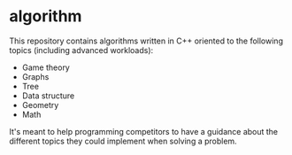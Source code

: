
# algorithm

This repository contains algorithms written in C++ oriented to the following topics (including advanced workloads):
- Game theory
- Graphs
- Tree
- Data structure
- Geometry
- Math

It's meant to help programming competitors to have a guidance about the different topics they could implement when solving a problem. 
